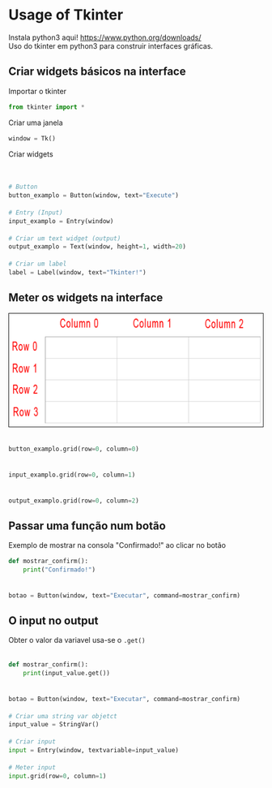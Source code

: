 # Usage of Tkinter
Instala python3 aqui! https://www.python.org/downloads/  
Uso do tkinter em python3 para construir interfaces gráficas.

## Criar widgets básicos na interface
Importar o tkinter
```python  
from tkinter import *
```  

Criar uma janela
```python  
window = Tk()
```
Criar widgets

```python


# Button
button_examplo = Button(window, text="Execute")

# Entry (Input)
input_examplo = Entry(window)

# Criar um text widget (output)
output_examplo = Text(window, height=1, width=20)

# Criar um label
label = Label(window, text="Tkinter!")
```

## Meter os widgets na interface
![alt text](grid_layout.png "Row and column")

```python

button_examplo.grid(row=0, column=0)


input_examplo.grid(row=0, column=1)


output_examplo.grid(row=0, column=2)
```

## Passar uma função num botão
Exemplo de mostrar na consola "Confirmado!" ao clicar no botão


```python
def mostrar_confirm():
    print("Confirmado!")


botao = Button(window, text="Executar", command=mostrar_confirm)
```

## O input no output
Obter o valor da variavel usa-se o `.get()`
```python

def mostrar_confirm():
    print(input_value.get())


botao = Button(window, text="Executar", command=mostrar_confirm)

# Criar uma string var objetct
input_value = StringVar()

# Criar input
input = Entry(window, textvariable=input_value)

# Meter input
input.grid(row=0, column=1)
```
